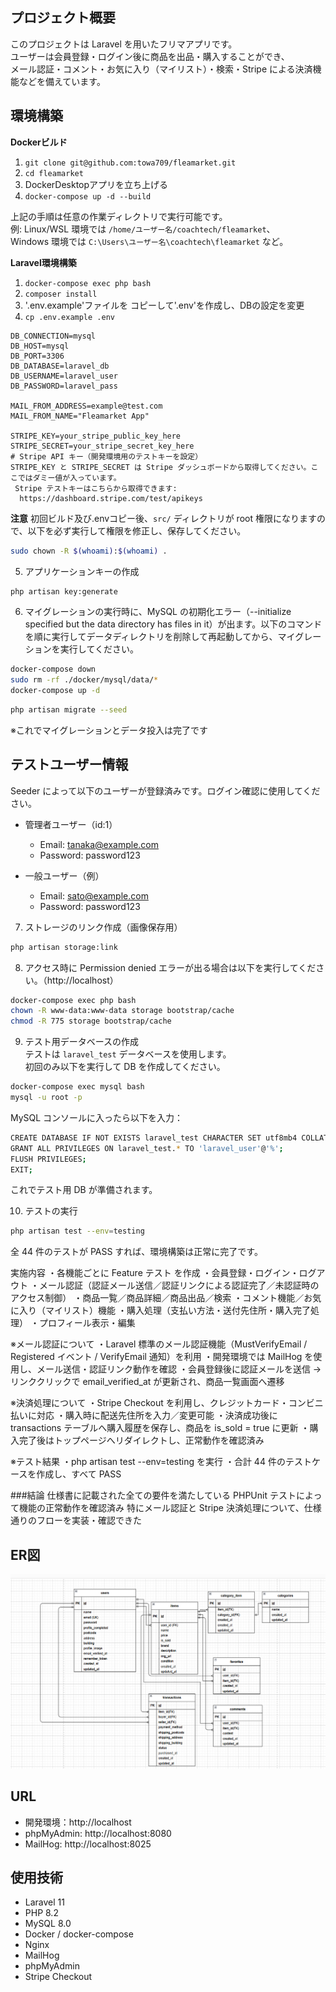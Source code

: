 ## プロジェクト概要
このプロジェクトは Laravel を用いたフリマアプリです。  
ユーザーは会員登録・ログイン後に商品を出品・購入することができ、  
メール認証・コメント・お気に入り（マイリスト）・検索・Stripe による決済機能などを備えています。  

## 環境構築
**Dockerビルド**
1. `git clone git@github.com:towa709/fleamarket.git`
2. `cd fleamarket`
3. DockerDesktopアプリを立ち上げる
4. `docker-compose up -d --build`

 上記の手順は任意の作業ディレクトリで実行可能です。  
   例: Linux/WSL 環境では `/home/ユーザー名/coachtech/fleamarket`、  
   Windows 環境では `C:\Users\ユーザー名\coachtech\fleamarket` など。

**Laravel環境構築**
1. `docker-compose exec php bash`
2. `composer install`
3. '.env.example'ファイルを コピーして'.env'を作成し、DBの設定を変更
4. `cp .env.example .env`
``` text
DB_CONNECTION=mysql
DB_HOST=mysql
DB_PORT=3306
DB_DATABASE=laravel_db
DB_USERNAME=laravel_user
DB_PASSWORD=laravel_pass

MAIL_FROM_ADDRESS=example@test.com
MAIL_FROM_NAME="Fleamarket App"

STRIPE_KEY=your_stripe_public_key_here
STRIPE_SECRET=your_stripe_secret_key_here
# Stripe API キー（開発環境用のテストキーを設定）
STRIPE_KEY と STRIPE_SECRET は Stripe ダッシュボードから取得してください。ここではダミー値が入っています。
 Stripe テストキーはこちらから取得できます:  
  https://dashboard.stripe.com/test/apikeys
```
**注意**
初回ビルド及び.envコピー後、`src/` ディレクトリが root 権限になりますので、以下を必ず実行して権限を修正し、保存してください。  
```bash
sudo chown -R $(whoami):$(whoami) .
```

5. アプリケーションキーの作成
``` bash
php artisan key:generate
```

6. マイグレーションの実行時に、MySQL の初期化エラー（--initialize specified but the data directory has files in it）が出ます。以下のコマンドを順に実行してデータディレクトリを削除して再起動してから、マイグレーションを実行してください。
```bash
docker-compose down
sudo rm -rf ./docker/mysql/data/*
docker-compose up -d
```

``` bash
php artisan migrate --seed
```
※これでマイグレーションとデータ投入は完了です
## テストユーザー情報
Seeder によって以下のユーザーが登録済みです。ログイン確認に使用してください。

- 管理者ユーザー（id:1）
  - Email: tanaka@example.com
  - Password: password123

- 一般ユーザー（例）
  - Email: sato@example.com
  - Password: password123


7. ストレージのリンク作成（画像保存用）
```bash
php artisan storage:link
```
8.  アクセス時に Permission denied エラーが出る場合は以下を実行してください。（http://localhost）
```bash
docker-compose exec php bash
chown -R www-data:www-data storage bootstrap/cache
chmod -R 775 storage bootstrap/cache
```

9. テスト用データベースの作成  
テストは `laravel_test` データベースを使用します。  
初回のみ以下を実行して DB を作成してください。

```bash
docker-compose exec mysql bash
mysql -u root -p
```

MySQL コンソールに入ったら以下を入力：
```bash
CREATE DATABASE IF NOT EXISTS laravel_test CHARACTER SET utf8mb4 COLLATE utf8mb4_unicode_ci;
GRANT ALL PRIVILEGES ON laravel_test.* TO 'laravel_user'@'%';
FLUSH PRIVILEGES;
EXIT;
```
これでテスト用 DB が準備されます。

10. テストの実行
```bash
php artisan test --env=testing
```
全 44 件のテストが PASS すれば、環境構築は正常に完了です。

実施内容
・各機能ごとに Feature テスト を作成
・会員登録・ログイン・ログアウト
・メール認証（認証メール送信／認証リンクによる認証完了／未認証時のアクセス制御）
・商品一覧／商品詳細／商品出品／検索
・コメント機能／お気に入り（マイリスト）機能
・購入処理（支払い方法・送付先住所・購入完了処理）
・プロフィール表示・編集

※メール認証について
・Laravel 標準のメール認証機能（MustVerifyEmail / Registered イベント / VerifyEmail 通知）を利用
・開発環境では MailHog を使用し、メール送信・認証リンク動作を確認
・会員登録後に認証メールを送信 → リンククリックで email_verified_at が更新され、商品一覧画面へ遷移

※決済処理について
・Stripe Checkout を利用し、クレジットカード・コンビニ払いに対応
・購入時に配送先住所を入力／変更可能
・決済成功後に transactions テーブルへ購入履歴を保存し、商品を is_sold = true に更新
・購入完了後はトップページへリダイレクトし、正常動作を確認済み

※テスト結果
・php artisan test --env=testing を実行
・合計 44 件のテストケースを作成し、すべて PASS

###結論
仕様書に記載された全ての要件を満たしている
PHPUnit テストによって機能の正常動作を確認済み
特にメール認証と Stripe 決済処理について、仕様通りのフローを実装・確認できた

## ER図

![ER図](./docs/er.png)

## URL
- 開発環境：http://localhost
- phpMyAdmin: http://localhost:8080
- MailHog: http://localhost:8025

## 使用技術
- Laravel 11
- PHP 8.2
- MySQL 8.0
- Docker / docker-compose
- Nginx
- MailHog
- phpMyAdmin
- Stripe Checkout
